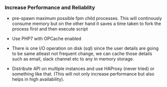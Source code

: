 ### Increase Performance and Reliablity
- pre-spawn maximum possible fpm child processes. This will continously consume memory but on the other hand it saves a time taken to fork the process first and then execute script

- Use PHP7 with OPCache enabled

- There is one I/O operation on disk (sql) since the user details are going to be same atleast not frequent change, we can cache those details such as email, slack channel etc to any in memory storage.

- Distribute API on multiple instances and use HAProxy (never tried) or something like that. (This will not only increase performance but also helps in high availability). 